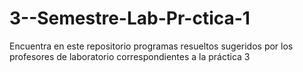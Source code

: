 3--Semestre-Lab-Pr-ctica-1
==========================

Encuentra en este repositorio programas resueltos sugeridos por los profesores de laboratorio correspondientes a la práctica 3
